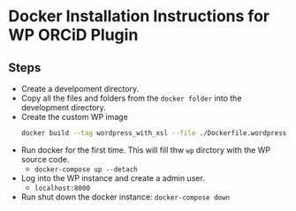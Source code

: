 # Docker Installation Instructions for WP ORCiD Plugin

## Steps
- Create a develpoment directory.
- Copy all the files and folders from the `docker folder` into the development directory.
- Create the custom WP image
  ```sh
  docker build --tag wordpress_with_xsl --file ./Dockerfile.wordpress_with_xsl .
  ```
- Run docker for the first time. This will fill thw `wp` dirctory with the WP source code.
  - `docker-compose up --detach`
- Log into the WP instance and create a admin user.
  - `localhost:8000`
- Run shut down the docker instance: `docker-compose down`
  